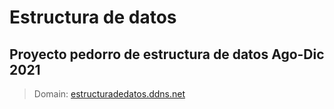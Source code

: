 # Estructura de datos

## Proyecto pedorro de estructura de datos Ago-Dic 2021

> Domain: [estructuradedatos.ddns.net](http://estructuradedatos.ddns.net/)
